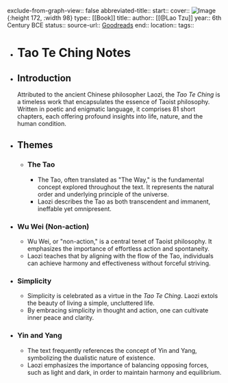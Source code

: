 exclude-from-graph-view:: false
abbreviated-title::
start::
cover:: ![Image](    ){:height 172, :width 98}
type:: [[Book]]
title::
author:: [[@Lao Tzu]] 
year:: 6th Century BCE
status::
source-url:: [Goodreads]( )
end::
location::
tags::

- # Tao Te Ching Notes
- ## Introduction
  Attributed to the ancient Chinese philosopher Laozi, the *Tao Te Ching* is a timeless work that encapsulates the essence of Taoist philosophy. Written in poetic and enigmatic language, it comprises 81 short chapters, each offering profound insights into life, nature, and the human condition.
- ## Themes
	- ### The Tao
		- The Tao, often translated as "The Way," is the fundamental concept explored throughout the text. It represents the natural order and underlying principle of the universe.
		- Laozi describes the Tao as both transcendent and immanent, ineffable yet omnipresent.
- ### Wu Wei (Non-action)
	- Wu Wei, or "non-action," is a central tenet of Taoist philosophy. It emphasizes the importance of effortless action and spontaneity.
	- Laozi teaches that by aligning with the flow of the Tao, individuals can achieve harmony and effectiveness without forceful striving.
- ### Simplicity
	- Simplicity is celebrated as a virtue in the *Tao Te Ching*. Laozi extols the beauty of living a simple, uncluttered life.
	- By embracing simplicity in thought and action, one can cultivate inner peace and clarity.
- ### Yin and Yang
	- The text frequently references the concept of Yin and Yang, symbolizing the dualistic nature of existence.
	- Laozi emphasizes the importance of balancing opposing forces, such as light and dark, in order to maintain harmony and equilibrium.